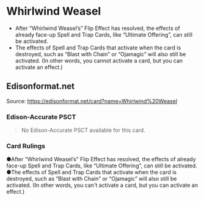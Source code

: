 # Whirlwind Weasel

*   After “Whirlwind Weasel’s” Flip Effect has resolved, the effects of already face-up Spell and Trap Cards, like “Ultimate Offering”, can still be activated.
*   The effects of Spell and Trap Cards that activate when the card is destroyed, such as “Blast with Chain” or “Ojamagic” will also still be activated. (In other words, you cannot activate a card, but you can activate an effect.)

## Edisonformat.net

Source: https://edisonformat.net/card?name=Whirlwind%20Weasel

### Edison-Accurate PSCT

> No Edison-Accurate PSCT available for this card.

### Card Rulings

●After “Whirlwind Weasel’s” Flip Effect has resolved, the effects of already face-up Spell and Trap Cards, like “Ultimate Offering”, can still be activated.
●The effects of Spell and Trap Cards that activate when the card is destroyed, such as “Blast with Chain” or “Ojamagic” will also still be activated. (In other words, you can't activate a card, but you can activate an effect.)
            